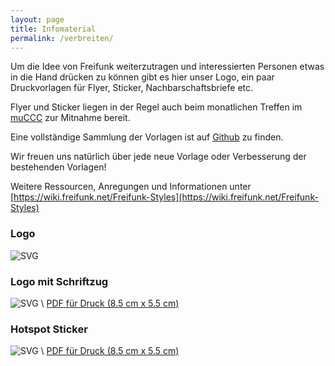 ```yaml
---
layout: page
title: Infomaterial
permalink: /verbreiten/
---
```


Um die Idee von Freifunk weiterzutragen und interessierten Personen etwas in die Hand drücken zu können gibt es hier unser Logo, ein paar Druckvorlagen für Flyer, Sticker, Nachbarschaftsbriefe etc.

Flyer und Sticker liegen in der Regel auch beim monatlichen Treffen im [muCCC](/kontakt/) zur Mitnahme bereit.

Eine vollständige Sammlung der Vorlagen ist auf [Github] zu finden.

Wir freuen uns natürlich über jede neue Vorlage oder Verbesserung der bestehenden Vorlagen!

Weitere Ressourcen, Anregungen und Informationen unter [https://wiki.freifunk.net/Freifunk-Styles](https://wiki.freifunk.net/Freifunk-Styles)

### Logo

![SVG](https://cdn.rawgit.com/freifunkMUC/logo_merchandise_ci/master/logos/Ffmuc-logo-vector.svg)

### Logo mit Schriftzug
![SVG](https://cdn.rawgit.com/freifunkMUC/logo_merchandise_ci/master/logos/Ffmuc_kombi_vector.svg) \\
[PDF für Druck (8.5 cm x 5.5 cm)](https://github.com/freifunkMUC/logo_merchandise_ci/raw/master/sticker/export/sticker_freifunk-muenchen_de_8.5x5.5.pdf)


### Hotspot Sticker
![SVG](https://cdn.rawgit.com/freifunkMUC/logo_merchandise_ci/master/sticker/sticker_hotspot_5.5x8.5.svg) \\
[PDF für Druck (8.5 cm x 5.5 cm)](https://github.com/freifunkMUC/logo_merchandise_ci/raw/master/sticker/export/sticker_hotspot_5.5x8.5.pdf)



[github]: https://github.com/freifunkMUC/logo_merchandise_ci
